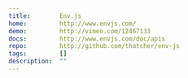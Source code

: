 ```yaml
---
title:        Env.js
home:         http://www.envjs.com/
demo:         http://vimeo.com/12467133
docs:         http://www.envjs.com/doc/apis
repo:         http://github.com/thatcher/env-js
tags:         []
description:  ""
---
```


